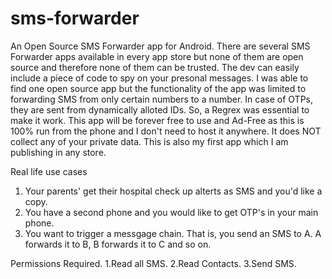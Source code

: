 # sms-forwarder
An Open Source SMS Forwarder app for Android.
There are several SMS Forwarder apps available in every app store but none of them are open source and therefore none of them can be trusted.
The dev can easily include a piece of code to spy on your presonal messages. I was able to find one open source app but the functionality of the app was limited to forwarding SMS from only certain numbers to a number. In case of OTPs, they are sent from dynamically alloted IDs. So, a Regrex was essential to make it work.
This app will be forever free to use and Ad-Free as this is 100% run from the phone and I don't need to host it anywhere. It does NOT collect any of your private data.
This is also my first app which I am publishing in any store.

Real life use cases
1. Your parents' get their hospital check up alterts as SMS and you'd like a copy.
2. You have a second phone and you would like to get OTP's in your main phone.
3. You want to trigger a messgage chain. That is, you send an SMS to A. A forwards it to B, B forwards it to C and so on.

Permissions Required.
1.Read all SMS.
2.Read Contacts.
3.Send SMS.

